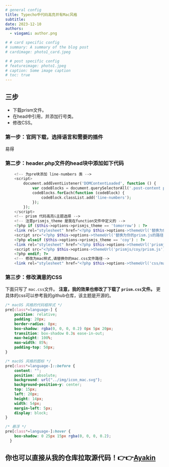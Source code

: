 ```yaml
---
# general config
title: Typecho中代码高亮并有Mac风格
subtitle: 
date: 2023-12-10
authors:
  - viogami: author.png

# # card specific config
# summary: A summary of the blog post
# cardimage: photo1_card.jpeg

# # post specific config
# featureimage: photo1.jpeg
# caption: Some image caption
# toc: true
---
```

## 三步

- 下载prism文件。
- 在head中引用，并添加行号类。
- 修改CSS。

<!--more-->

### 第一步：官网下载，选择语言和需要的插件

易得

### 第二步：header.php文件的head块中添加如下代码

```php
    <!-- 为pre块添加 line-numbers 类 -->
    <script>
        document.addEventListener('DOMContentLoaded', function () {
            var codeBlocks = document.querySelectorAll('.post-content pre:not(.line-numbers)');
            codeBlocks.forEach(function (codeBlock) {
                codeBlock.classList.add('line-numbers');
            });
        });
    </script>
    <!-- prism 代码高亮&主题选择 -->
    <!-- 注意prismjs_theme 是我在function文件中定义的 -->
    <?php if ($this->options->prismjs_theme == 'tomorrow') : ?>
    <link rel="stylesheet" href="<?php $this->options->themeUrl('替换为你的prism.css的路径，下同'); ?>" />
    <script src="<?php $this->options->themeUrl('替换为你的prism.js的路径，下同'); ?>"></script>
    <?php elseif ($this->options->prismjs_theme == 'coy') : ?>
    <link rel="stylesheet" href="<?php $this->options->themeUrl('prismjs/coy/prism.css'); ?>" />
    <script src="<?php $this->options->themeUrl('prismjs/coy/prism.js'); ?>"></script>
    <?php endif; ?>
    <!-- 修改为mac样式,请替换你的mac.css文件路径-->
    <link rel="stylesheet" href="<?php $this->options->themeUrl('css/mac.css'); ?>" />
```

### 第三步：修改满意的CSS

下面只写了 `mac.css`文件。
**注意，我的效果也修改了下载了 `prism.css`文件。**
更具体的css可以参考我的github仓库，该主题是开源的。

```css
/* macOS 风格的代码框样式 */
pre[class*=language-] {
    position: relative;
    padding: 20px;
    border-radius: 8px; 
    box-shadow: rgba(0, 0, 0, 0.2) 0px 5px 20px;
    transition: box-shadow 0.3s ease-in-out;
    max-height: 100%;
    max-width: 85%;
    padding-top: 50px;
}

/* macOS 风格的图标 */
pre[class*=language-]::before {
    content: "";
    position: absolute;
    background: url("../img/icon_mac.svg");
    background-position-y: center;
    top: 15px;
    left: 20px;
    height: 14px;
    width: 54px;
    margin-left: 5px;
    display: block;
}

/* 悬浮 */
pre[class*=language-]:hover {
    box-shadow: 0 25px 15px rgba(0, 0, 0, 0.2);
  }
```

## 你也可以直接从我的仓库拉取源代码！👉👉**[Ayakin](https://github.com/viogami/Ayakin-TypechoTheme)**

<script src="https://giscus.app/client.js"
        data-repo="viogami/blog"
        data-repo-id="R_kgDOORWDyA"
        data-category="Announcements"
        data-category-id="DIC_kwDOORWDyM4Conxc"
        data-mapping="pathname"
        data-strict="0"
        data-reactions-enabled="1"
        data-emit-metadata="0"
        data-input-position="top"
        data-theme="preferred_color_scheme"
        data-lang="zh-CN"
        crossorigin="anonymous"
        async>
</script>
